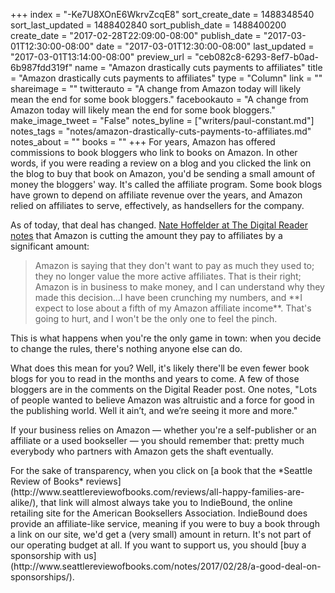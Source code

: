 +++
index = "-Ke7U8XOnE6WkrvZcqE8"
sort_create_date = 1488348540
sort_last_updated = 1488402840
sort_publish_date = 1488400200
create_date = "2017-02-28T22:09:00-08:00"
publish_date = "2017-03-01T12:30:00-08:00"
date = "2017-03-01T12:30:00-08:00"
last_updated = "2017-03-01T13:14:00-08:00"
preview_url = "ceb082c8-6293-8ef7-b0ad-6b987fdd319f"
name = "Amazon drastically cuts payments to affiliates"
title = "Amazon drastically cuts payments to affiliates"
type = "Column"
link = ""
shareimage = ""
twitterauto = "A change from Amazon today will likely mean the end for some book bloggers."
facebookauto = "A change from Amazon today will likely mean the end for some book bloggers."
make_image_tweet = "False"
notes_byline = ["writers/paul-constant.md"]
notes_tags = "notes/amazon-drastically-cuts-payments-to-affiliates.md"
notes_about = ""
books = ""
+++
For years, Amazon has offered commissions to book bloggers who link to books on Amazon. In other words, if you were reading a review on a blog and you clicked the link on the blog to buy that book on Amazon, you'd be sending a small amount of money the bloggers' way. It's called the affiliate program. Some book blogs have grown to depend on affiliate revenue over the years, and Amazon relied on affiliates to serve, effectively, as handsellers for the company.

As of today, that deal has changed. [Nate Hoffelder at The Digital Reader notes](http://the-digital-reader.com/2017/02/24/say-good-bye-book-ebook-bloggers-amazon-changed-fee-schedule-affiliate-program/) that Amazon is cutting the amount they pay to affiliates by a significant amount: 

<blockquote>Amazon is saying that they don't want to pay as much they used to; they no longer value the more active affiliates. That is their right; Amazon is in business to make money, and I can understand why they made this decision...I have been crunching my numbers, and **I expect to lose about a fifth of my Amazon affiliate income**. That's going to hurt, and I won't be the only one to feel the pinch.</blockquote>

This is what happens when you're the only game in town: when you decide to change the rules, there's nothing anyone else can do.

What does this mean for you? Well, it's likely there'll be even fewer book blogs for you to read in the months and years to come. A few of those bloggers are in the comments on the Digital Reader post. One notes, "Lots of people wanted to believe Amazon was altruistic and a force for good in the publishing world. Well it ain’t, and we’re seeing it more and more." 

If your business relies on Amazon — whether you're a self-publisher or an affiliate or a used bookseller — you should remember that: pretty much everybody who partners with Amazon gets the shaft eventually.

<p class="footer">For the sake of transparency, when you click on [a book that the *Seattle Review of Books* reviews](http://www.seattlereviewofbooks.com/reviews/all-happy-families-are-alike/), that link will almost always take you to IndieBound, the online retailing site for the American Booksellers Association. IndieBound does provide an affiliate-like service, meaning if you were to buy a book through a link on our site, we'd get a (very small) amount in return. It's not part of our operating budget at all. If you want to support us, you should [buy a sponsorship with us](http://www.seattlereviewofbooks.com/notes/2017/02/28/a-good-deal-on-sponsorships/).</p>